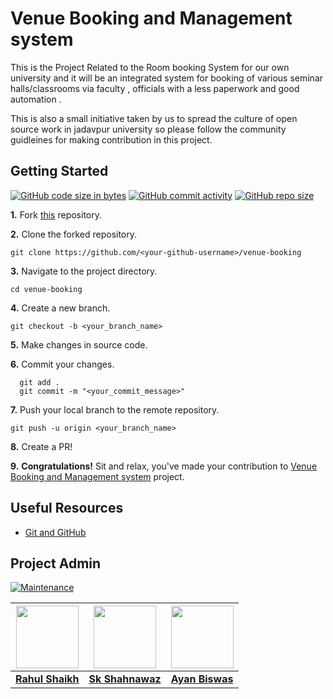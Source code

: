 # Venue Booking and Management system

This is the Project Related to the Room booking System for our own university and it will be an integrated system for booking of various seminar halls/classrooms via faculty , officials with a less paperwork and good automation .

This is also a small initiative taken by us to spread the culture of open source work in jadavpur university so please follow the community guidleines for making contribution in this project.

## Getting Started 

[![GitHub code size in bytes](https://img.shields.io/github/languages/code-size/Developers-Society-Jadavpur-University/venue-booking?logo=github)](https://github.com/Developers-Society-Jadavpur-University/venue-booking) [![GitHub commit activity](https://img.shields.io/github/commit-activity/m/Developers-Society-Jadavpur-University/venue-booking?color=bluevoilet&logo=github)](https://github.com/Developers-Society-Jadavpur-University/venue-booking/commits/) [![GitHub repo size](https://img.shields.io/github/repo-size/Developers-Society-Jadavpur-University/venue-booking?logo=github)](https://github.com/Developers-Society-Jadavpur-University/venue-booking)

**1.** Fork [this](https://github.com/Developers-Society-Jadavpur-University/venue-booking) repository.

**2.** Clone the forked repository.

```terminal
git clone https://github.com/<your-github-username>/venue-booking
```

**3.** Navigate to the project directory.

```terminal
cd venue-booking
```

**4.** Create a new branch.

```terminal
git checkout -b <your_branch_name>
```

**5.** Make changes in source code.

**6.** Commit your changes.

```terminal
  git add .
  git commit -m "<your_commit_message>"
```

**7.** Push your local branch to the remote repository.

```terminal
git push -u origin <your_branch_name>
```

**8.** Create a PR!

**9.** **Congratulations!** Sit and relax, you've made your contribution to [Venue Booking and Management system](https://github.com/Developers-Society-Jadavpur-University/venue-booking) project.


## Useful Resources

- [Git and GitHub](https://www.digitalocean.com/community/tutorials/how-to-use-git-a-reference-guide)


## Project Admin

[![Maintenance](https://img.shields.io/maintenance/yes/2020?color=green&logo=github)](https://github.com/ayan-biswas0412/)

<center>
  
|   <span href="#" style="margin: 0; display:inline-block;"><img src="https://avatars3.githubusercontent.com/u/46085747?s=400&u=9a300bc529f1b7f795993f67dda43f34c76aad89&v=4" width=100px height=100px /></span>  |   <a href="#" style="margin: 0; display: inline;"><img src="https://avatars1.githubusercontent.com/u/52563824?s=400&v=4" width=100px height=100px /></a>    |   <span href="#" style="margin: 0; display: inline-block;"><img src="https://avatars3.githubusercontent.com/u/52851184?s=400&u=dea90a2bac4e991b2c5eddb7513e465b816c3476&v=4" width=100px height=100px /></span>   |
| :------------------------------------------------------------------------------------------------------------------------------------------------------------------------------------------------------------------------------------------------------------------------------------------------------------------------------------------: | :------------------------------------------------------------------------------------------------------------------------------------------------------------------------------------------------------------------------------------------------------------------------------------------------------------------------------------------: | :------------------------------------------------------------------------------------------------------------------------------------------------------------------------------------------------------------------------------------------------------------------------------------------------------------------------------------------: |
|       **[Rahul Shaikh](#)**       |     **[Sk Shahnawaz](https://www.linkedin.com/in/skshahnawaz/)**       |       **[Ayan Biswas](https://www.linkedin.com/in/ayanbiswas-juetceug/)** |
  
  </center>
